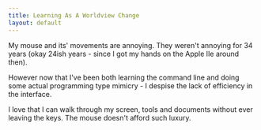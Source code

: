 ```yaml
---
title: Learning As A Worldview Change
layout: default
---
```


My mouse and its' movements are annoying.
They weren't annoying for 34 years (okay
24ish years - since I got my hands on the
Apple IIe around then).

However now that I've been both learning 
the command line and doing some actual 
programming type mimicry - I despise the 
lack of efficiency in the interface.

I love that I can walk through my screen,
tools and documents without ever leaving 
the keys. The mouse doesn't afford such luxury.


